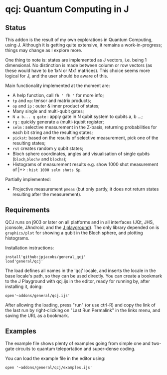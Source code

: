 # qcj: Quantum Computing in J

## Status
This addon is the result of my own explorations in Quantum Computing, using J.
Although it is getting quite extensive, it remains a work-in-progress; things may change as I explore more.

One thing to note is: states are implemented as J vectors, i.e. being 1 dimensional. No distinction is made between column or row vectors (as these would have to be 1xN or Mx1 matrices). This choice seems more logical for J, and the user should be aware of this.

Main functionality implemented at the moment are:

- A help function, call `fh ' fh '` for more info;
- `tp` and `mp`: tensor and matrix products;
- `op` and `ip` : outer & inner product of states;
- Many single and multi-qubit gates;
- `N a b... q gate` : apply gate in N qubit system to qubits a, b ...; 
- `rg` : quickly generate a (multi-)qubit register;
- `selm` : selective measurement in the Z-basis, returning probabilities for each bit string and the resulting states;
- `pickst`: based on the results of selective measurement, pick one of the resulting states;
- `rst` creates random y qubit states;
- Bloch sphere coordinates, angles and visualisation of single qubits (`bloch`,`blochv` and `blocha`);
- Histograms of measurement results e.g. show 1000 shot measurement of |+> : `hist 1000 selm shots Sp`.

Partially implemented:
- Projective measurement `pmeas` (but only partly, it does not return states resulting after the measurement).

## Requirements
QCJ runs on j903 or later on all platforms and in all interfaces (JQt, JHS, jconsole, JAndroid, and the [J playground](https://jsoftware.github.io/j-playground/bin/html2/#base64=aW5zdGFsbCdnaXRodWI6anBqYWNvYnMvZ2VuZXJhbF9xY2onCmxvYWQnZ2VuZXJhbC9xY2onCmxvYWRkICdhZGRvbnMvZ2VuZXJhbC9xY2ovZXhhbXBsZXMuaWpzJw==)).
The only library depended on is `graphics/plot` for showing a qubit in the Bloch sphere, and plotting histograms.

Installation instructions:

    install'github:jpjacobs/general_qcj'
    load'general/qcj'

The load defines all names in the 'qcj' locale, and inserts the locale in the base locale's path, so they can be used directly.
You can create a bookmark to the J Playground with qcj.ijs in the editor, ready for running by, after installing it, doing:

    open'~addons/general/qcj.ijs'

After allowing the loading, press "run" (or use ctrl-R) and copy the link of the last run by right-clicking on "Last Run Permalink" in the links menu, and saving the URL as a bookmark.

## Examples
The example file shows plenty of examples going from simple one and two-gate circuits to quantum teleportation and super-dense coding.

You can load the example file in the editor using:

    open '~addons/general/qcj/examples.ijs'
